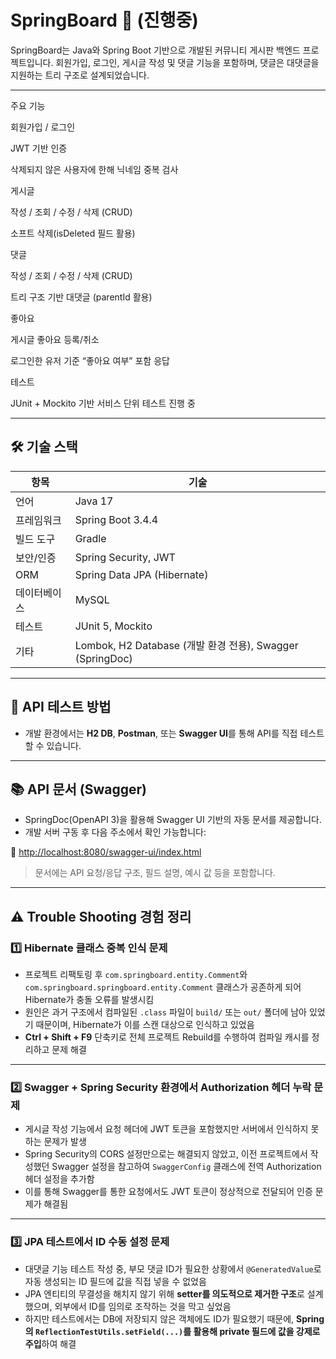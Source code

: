 # SpringBoard 📝 (진행중)

SpringBoard는 Java와 Spring Boot 기반으로 개발된 커뮤니티 게시판 백엔드 프로젝트입니다.
회원가입, 로그인, 게시글 작성 및 댓글 기능을 포함하며, 댓글은 대댓글을 지원하는 트리 구조로 설계되었습니다.

---

주요 기능

회원가입 / 로그인

JWT 기반 인증

삭제되지 않은 사용자에 한해 닉네임 중복 검사

게시글

작성 / 조회 / 수정 / 삭제 (CRUD)

소프트 삭제(isDeleted 필드 활용)

댓글

작성 / 조회 / 수정 / 삭제 (CRUD)

트리 구조 기반 대댓글 (parentId 활용)

좋아요

게시글 좋아요 등록/취소

로그인한 유저 기준 “좋아요 여부” 포함 응답

테스트

JUnit + Mockito 기반 서비스 단위 테스트 진행 중

---

## 🛠 기술 스택

| 항목       | 기술                                       |
|------------|--------------------------------------------|
| 언어       | Java 17                                    |
| 프레임워크 | Spring Boot 3.4.4                          |
| 빌드 도구  | Gradle                                     |
| 보안/인증  | Spring Security, JWT                       |
| ORM        | Spring Data JPA (Hibernate)                |
| 데이터베이스 | MySQL                                   |
| 테스트     | JUnit 5, Mockito                           |
| 기타       | Lombok, H2 Database (개발 환경 전용), Swagger (SpringDoc)        |

---

## 🧪 API 테스트 방법

- 개발 환경에서는 **H2 DB**, **Postman**, 또는 **Swagger UI**를 통해 API를 직접 테스트할 수 있습니다.

---

## 📚 API 문서 (Swagger)

- SpringDoc(OpenAPI 3)을 활용해 Swagger UI 기반의 자동 문서를 제공합니다.  
- 개발 서버 구동 후 다음 주소에서 확인 가능합니다:

🔗 [http://localhost:8080/swagger-ui/index.html](http://localhost:8080/swagger-ui/index.html)

> 문서에는 API 요청/응답 구조, 필드 설명, 예시 값 등을 포함합니다.

---
## ⚠️ Trouble Shooting 경험 정리

### 1️⃣ Hibernate 클래스 중복 인식 문제

- 프로젝트 리팩토링 후 `com.springboard.entity.Comment`와 `com.springboard.springboard.entity.Comment` 클래스가 공존하게 되어 Hibernate가 충돌 오류를 발생시킴
- 원인은 과거 구조에서 컴파일된 `.class` 파일이 `build/` 또는 `out/` 폴더에 남아 있었기 때문이며, Hibernate가 이를 스캔 대상으로 인식하고 있었음
- **Ctrl + Shift + F9** 단축키로 전체 프로젝트 Rebuild를 수행하여 컴파일 캐시를 정리하고 문제 해결


---

### 2️⃣ Swagger + Spring Security 환경에서 Authorization 헤더 누락 문제

- 게시글 작성 기능에서 요청 헤더에 JWT 토큰을 포함했지만 서버에서 인식하지 못하는 문제가 발생
- Spring Security의 CORS 설정만으로는 해결되지 않았고, 이전 프로젝트에서 작성했던 Swagger 설정을 참고하여 `SwaggerConfig` 클래스에 전역 Authorization 헤더 설정을 추가함
- 이를 통해 Swagger를 통한 요청에서도 JWT 토큰이 정상적으로 전달되어 인증 문제가 해결됨



---

### 3️⃣ JPA 테스트에서 ID 수동 설정 문제

- 대댓글 기능 테스트 작성 중, 부모 댓글 ID가 필요한 상황에서 `@GeneratedValue`로 자동 생성되는 ID 필드에 값을 직접 넣을 수 없었음
- JPA 엔티티의 무결성을 해치지 않기 위해 **setter를 의도적으로 제거한 구조**로 설계했으며, 외부에서 ID를 임의로 조작하는 것을 막고 싶었음
- 하지만 테스트에서는 DB에 저장되지 않은 객체에도 ID가 필요했기 때문에, **Spring의 `ReflectionTestUtils.setField(...)`를 활용해 private 필드에 값을 강제로 주입**하여 해결

